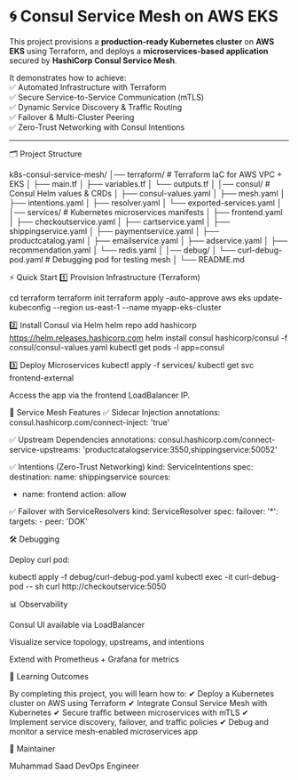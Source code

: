 # 🌀 Consul Service Mesh on AWS EKS

This project provisions a **production-ready Kubernetes cluster** on **AWS EKS** using Terraform, and deploys a **microservices-based application** secured by **HashiCorp Consul Service Mesh**.  

It demonstrates how to achieve:  
✅ Automated Infrastructure with Terraform  
✅ Secure Service-to-Service Communication (mTLS)  
✅ Dynamic Service Discovery & Traffic Routing  
✅ Failover & Multi-Cluster Peering  
✅ Zero-Trust Networking with Consul Intentions  

---
🗂️ Project Structure

k8s-consul-service-mesh/
│── terraform/                 # Terraform IaC for AWS VPC + EKS
│   ├── main.tf
│   ├── variables.tf
│   └── outputs.tf
│
│── consul/                    # Consul Helm values & CRDs
│   ├── consul-values.yaml
│   ├── mesh.yaml
│   ├── intentions.yaml
│   ├── resolver.yaml
│   └── exported-services.yaml
│
│── services/                  # Kubernetes microservices manifests
│   ├── frontend.yaml
│   ├── checkoutservice.yaml
│   ├── cartservice.yaml
│   ├── shippingservice.yaml
│   ├── paymentservice.yaml
│   ├── productcatalog.yaml
│   ├── emailservice.yaml
│   ├── adservice.yaml
│   ├── recommendation.yaml
│   └── redis.yaml
│
│── debug/
│   └── curl-debug-pod.yaml    # Debugging pod for testing mesh
│
└── README.md



⚡ Quick Start
1️⃣ Provision Infrastructure (Terraform)

cd terraform
terraform init
terraform apply -auto-approve
aws eks update-kubeconfig --region us-east-1 --name myapp-eks-cluster

2️⃣ Install Consul via Helm
helm repo add hashicorp https://helm.releases.hashicorp.com
helm install consul hashicorp/consul -f consul/consul-values.yaml
kubectl get pods -l app=consul

3️⃣ Deploy Microservices
kubectl apply -f services/
kubectl get svc frontend-external


Access the app via the frontend LoadBalancer IP.

🔐 Service Mesh Features
✅ Sidecar Injection
annotations:
  consul.hashicorp.com/connect-inject: 'true'

✅ Upstream Dependencies
annotations:
  consul.hashicorp.com/connect-service-upstreams: 'productcatalogservice:3550,shippingservice:50052'

✅ Intentions (Zero-Trust Networking)
kind: ServiceIntentions
spec:
  destination:
    name: shippingservice
  sources:
   - name: frontend
     action: allow

✅ Failover with ServiceResolvers
kind: ServiceResolver
spec:
  failover:
    '*':
      targets:
        - peer: 'DOK'

🛠 Debugging

Deploy curl pod:

kubectl apply -f debug/curl-debug-pod.yaml
kubectl exec -it curl-debug-pod -- sh
curl http://checkoutservice:5050

📊 Observability

Consul UI available via LoadBalancer

Visualize service topology, upstreams, and intentions

Extend with Prometheus + Grafana for metrics

🎯 Learning Outcomes

By completing this project, you will learn how to:
✔ Deploy a Kubernetes cluster on AWS using Terraform
✔ Integrate Consul Service Mesh with Kubernetes
✔ Secure traffic between microservices with mTLS
✔ Implement service discovery, failover, and traffic policies
✔ Debug and monitor a service mesh-enabled microservices app

👤 Maintainer

Muhammad Saad
DevOps Engineer
